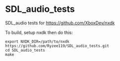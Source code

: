 # SDL_audio_tests

SDL_audio tests for https://github.com/XboxDev/nxdk

To build, setup nxdk then do this:

```
export NXDK_DIR=/path/to/nxdk
https://github.com/Ryzee119/SDL_audio_tests.git
cd SDL_audio_tests
make
```
